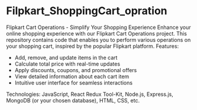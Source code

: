 # Filpkart_ShoppingCart_opration
Flipkart Cart Operations - Simplify Your Shopping Experience  Enhance your online shopping experience with our Flipkart Cart Operations project. This repository contains code that enables you to perform various operations on your shopping cart, inspired by the popular Flipkart platform. 
Features:
- Add, remove, and update items in the cart
- Calculate total price with real-time updates
- Apply discounts, coupons, and promotional offers
- View detailed information about each cart item
- Intuitive user interface for seamless interactions

Technologies: JavaScript, React Redux Tool-Kit, Node.js, Express.js, MongoDB (or your chosen database), HTML, CSS, etc.
